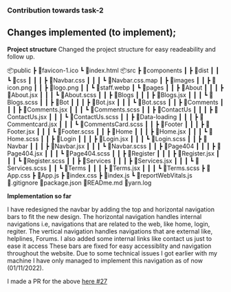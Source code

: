 ### Contribution towards task-2

## Changes implemented (to implement);

**Project structure**
Changed the project structure for easy readeability and follow up.

<!-- -node_modules
    -all dependencies
-public
    -index.html
    -favIcon
-src
    -components
        -dist
            -ccs
                -all compiled css
        -images
            -all images to be used
        -pages
            -About
                -About.jsx
                -About.scss
            -Blogs
                -Blogs.jsx
                -Blogs.scss
            -Bot
                -Bot.jsx
                -Bot.scss
            -Comments
                -Comments.jsx
                -Comments.scss
            -ContactUs
                -ContactUs.jsx
                -ContactUs.scss
            -Data-Loading
                -CommentsCard.jsx
                -CommentsCard.scss
            -Footer
                -Footer.jsx
                -Footer.scss
            -Home
                -Home.jsx
                -Home.scss
            -Login
                -Login.jsx
                -Login.scss
            -Navbar
                -Navbar.jsx
                -Navbar.scss
            -Page404
                -Page404.jsx
                -Page404.scss
            -Register
                -Register.jsx
                -Register.scss
            -Services
                -Services.jsx
                -Services.scss
            -Terms
                -Terms.jsx
                -Terms.scss
    -App.css
    -App.js
    -index.js
    -index.css
    -reportWebvitals.js
-.gitignore
-package.json
-ReadMe.md
-yarn.lock -->

📦public
 ┣ 📜favicon-1.ico
 ┗ 📜index.html
📦src
 ┣ 📂components
 ┃ ┣ 📂dist
 ┃ ┃ ┗ 📂css
 ┃ ┃ ┃ ┣ 📜Navbar.css
 ┃ ┃ ┃ ┗ 📜Navbar.css.map
 ┃ ┣ 📂images
 ┃ ┃ ┣ 📜icon.png
 ┃ ┃ ┣ 📜logo.png
 ┃ ┃ ┗ 📜staff.webp
 ┃ ┗ 📂pages
 ┃ ┃ ┣ 📂About
 ┃ ┃ ┃ ┣ 📜About.jsx
 ┃ ┃ ┃ ┗ 📜About.scss
 ┃ ┃ ┣ 📂Blogs
 ┃ ┃ ┃ ┣ 📜Blogs.jsx
 ┃ ┃ ┃ ┗ 📜Blogs.scss
 ┃ ┃ ┣ 📂Bot
 ┃ ┃ ┃ ┣ 📜Bot.jsx
 ┃ ┃ ┃ ┗ 📜Bot.scss
 ┃ ┃ ┣ 📂Comments
 ┃ ┃ ┃ ┣ 📜Comments.jsx
 ┃ ┃ ┃ ┗ 📜Comments.scss
 ┃ ┃ ┣ 📂ContactUs
 ┃ ┃ ┃ ┣ 📜ContactUs.jsx
 ┃ ┃ ┃ ┗ 📜ContactUs.scss
 ┃ ┃ ┣ 📂Data-loading
 ┃ ┃ ┃ ┣ 📜Commentcard.jsx
 ┃ ┃ ┃ ┗ 📜CommentsCard.scss
 ┃ ┃ ┣ 📂Footer
 ┃ ┃ ┃ ┣ 📜Footer.jsx
 ┃ ┃ ┃ ┗ 📜Footer.scss
 ┃ ┃ ┣ 📂Home
 ┃ ┃ ┃ ┣ 📜Home.jsx
 ┃ ┃ ┃ ┗ 📜Home.scss
 ┃ ┃ ┣ 📂Login
 ┃ ┃ ┃ ┣ 📜Login.jsx
 ┃ ┃ ┃ ┗ 📜Login.scss
 ┃ ┃ ┣ 📂Navbar
 ┃ ┃ ┃ ┣ 📜Navbar.jsx
 ┃ ┃ ┃ ┗ 📜Navbar.scss
 ┃ ┃ ┣ 📂Page404
 ┃ ┃ ┃ ┣ 📜Page404.jsx
 ┃ ┃ ┃ ┗ 📜Page404.scss
 ┃ ┃ ┣ 📂Register
 ┃ ┃ ┃ ┣ 📜Register.jsx
 ┃ ┃ ┃ ┗ 📜Register.scss
 ┃ ┃ ┣ 📂Services
 ┃ ┃ ┃ ┣ 📜Services.jsx
 ┃ ┃ ┃ ┗ 📜Services.scss
 ┃ ┃ ┗ 📂Terms
 ┃ ┃ ┃ ┣ 📜Terms.jsx
 ┃ ┃ ┃ ┗ 📜Terms.scss
 ┣ 📜App.css
 ┣ 📜App.js
 ┣ 📜index.css
 ┣ 📜index.js
 ┗ 📜reportWebVitals.js
 📜.gitignore
 📜package.json
 📜READme.md
 📜yarn.log


 **Implementation so far**

I have redesigned the navbar by adding the top and horizontal navigation bars to fit the new design.
The horizontal navigation handles internal navigations i.e, navigations that are related to the web, like home, login, regiter. 
The vertical navigation handles navigations that are external like, helplines, Forums. I also added some internal links like contact us just to ease it access
These bars are fixed for easy accessiblity and navigation throughout the website. 
Due to some technical issues I got earlier with my machine I have only managed to implement this navigation
as of now (01/11/2022). 

I made a PR for the above [here #27](https://github.com/ps-19/Typhoid-screener-App/pull/27)